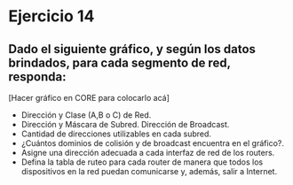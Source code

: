 # Ejercicio 14

## Dado el siguiente gráfico, y según los datos brindados, para cada segmento de red, responda:

[Hacer gráfico en CORE para colocarlo acá]

- Dirección y Clase (A,B o C) de Red.
- Dirección y Máscara de Subred. Dirección de Broadcast.
- Cantidad de direcciones utilizables en cada subred.
- ¿Cuántos dominios de colisión y de broadcast encuentra en el gráfico?.
- Asigne una dirección adecuada a cada interfaz de red de los routers.
- Defina la tabla de ruteo para cada router de manera que todos los dispositivos en la red puedan comunicarse y, además, salir a Internet.